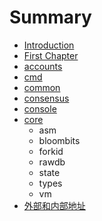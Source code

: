 # Summary

* [Introduction](README.md)
* [First Chapter](chapter1.md)
* [accounts](accounts.md)
* [cmd](cmd.md)
* [common](common.md)
* [consensus](consensus.md)
* [console](console.md)
* [core](core.md)
  * asm
  * bloombits
  * forkid
  * rawdb
  * state
  * types
  * vm
* [外部和内部地址](wai-bu-he-nei-bu-di-zhi.md)

